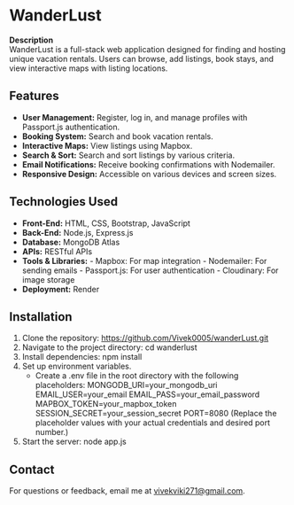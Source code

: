 # WanderLust

**Description**  
WanderLust is a full-stack web application designed for finding and hosting unique vacation rentals. Users can browse, add listings, book stays, and view interactive maps with listing locations.

## Features

- **User Management:** Register, log in, and manage profiles with Passport.js authentication.
- **Booking System:** Search and book vacation rentals.
- **Interactive Maps:** View listings using Mapbox.
- **Search & Sort:** Search and sort listings by various criteria.
- **Email Notifications:** Receive booking confirmations with Nodemailer.
- **Responsive Design:** Accessible on various devices and screen sizes.

## Technologies Used

- **Front-End:** HTML, CSS, Bootstrap, JavaScript
- **Back-End:** Node.js, Express.js
- **Database:** MongoDB Atlas
- **APIs:** RESTful APIs
- **Tools & Libraries:**
      - Mapbox: For map integration
      - Nodemailer: For sending emails
      - Passport.js: For user authentication
      - Cloudinary: For image storage
- **Deployment:** Render

## Installation

1. Clone the repository:
   https://github.com/Vivek0005/wanderLust.git
3. Navigate to the project directory:
   cd wanderlust
4. Install dependencies:
   npm install
5. Set up environment variables.
   - Create a .env file in the root directory with the following placeholders:
  MONGODB_URI=your_mongodb_uri
  EMAIL_USER=your_email
  EMAIL_PASS=your_email_password
  MAPBOX_TOKEN=your_mapbox_token
  SESSION_SECRET=your_session_secret
  PORT=8080
(Replace the placeholder values with your actual credentials and desired port number.)
6. Start the server:
   node app.js

## Contact
For questions or feedback, email me at vivekviki271@gmail.com.
